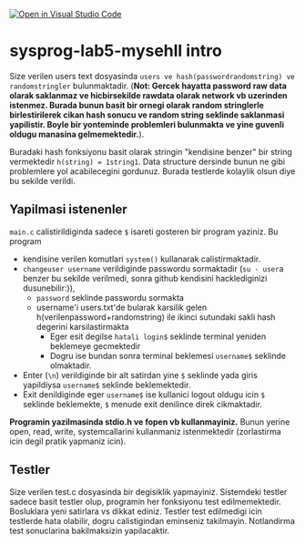 [![Open in Visual Studio Code](https://classroom.github.com/assets/open-in-vscode-c66648af7eb3fe8bc4f294546bfd86ef473780cde1dea487d3c4ff354943c9ae.svg)](https://classroom.github.com/online_ide?assignment_repo_id=10684694&assignment_repo_type=AssignmentRepo)
# sysprog-lab5-mysehll intro
Size verilen users text dosyasinda ``users ve hash(passwordrandomstring) ve randomstringler`` bulunmaktadir. (**Not: Gercek hayatta password raw data olarak saklanmaz ve hicbirsekilde rawdata olarak network vb uzerinden istenmez. Burada bunun __basit bir ornegi__ olarak random stringlerle birlestirilerek cikan hash sonucu ve random string seklinde saklanmasi yapilistir. Boyle bir yonteminde problemleri bulunmakta ve yine guvenli oldugu manasina gelmemektedir.**).  

Buradaki hash fonksiyonu basit olarak stringin "kendisine benzer" bir string vermektedir ``h(string) = 1string1``. Data structure dersinde bunun ne gibi problemlere yol acabilecegini gordunuz. Burada testlerde kolaylik olsun diye bu sekilde verildi.

## Yapilmasi istenenler

``main.c`` calistirildiginda sadece ``$`` isareti gosteren bir program yaziniz. Bu program 
  * kendisine verilen komutlari ``system()`` kullanarak calistirmaktadir.
  * ``changeuser username`` verildiginde passwordu sormaktadir (``su - user``a benzer bu sekilde verilmedi, sonra github kendisini hacklediginizi dusunebilir:)),  
    - ``password`` seklinde passwordu sormakta
    - username'i users.txt'de bularak karsilik gelen h(verilenpassword+randomstring) ile ikinci sutundaki sakli hash degerini karsilastirmakta
      * Eger esit degilse ``hatali login$`` seklinde terminal yeniden beklemeye gecmektedir
      * Dogru ise bundan sonra terminal beklemesi ``username$`` seklinde olmaktadir.
  * Enter (``\n``) verildiginde bir alt satirdan yine ``$`` seklinde yada giris yapildiysa ``username$`` seklinde beklemektedir.
  * Exit denildiginde eger ``username$`` ise kullanici logout oldugu icin ``$`` seklinde beklemekte, ``$`` menude exit denilince direk cikmaktadir.
  
  **Programin yazilmasinda stdio.h ve fopen vb kullanmayiniz.** Bunun yerine open, read, write, systemcallarini kullanmaniz istenmektedir (zorlastirma icin degil pratik yapmaniz icin). 
  
  ## Testler
  Size verilen test.c dosyasinda bir degisiklik yapmayiniz. 
  Sistemdeki testler sadece basit testler olup, programin her fonksiyonu test edilmemektedir. Bosluklara yeni satirlara vs dikkat ediniz. Testler test edilmedigi icin testlerde hata olabilir, dogru calistigindan eminseniz takilmayin. Notlandirma test sonuclarina bakilmaksizin yapilacaktir.
  


